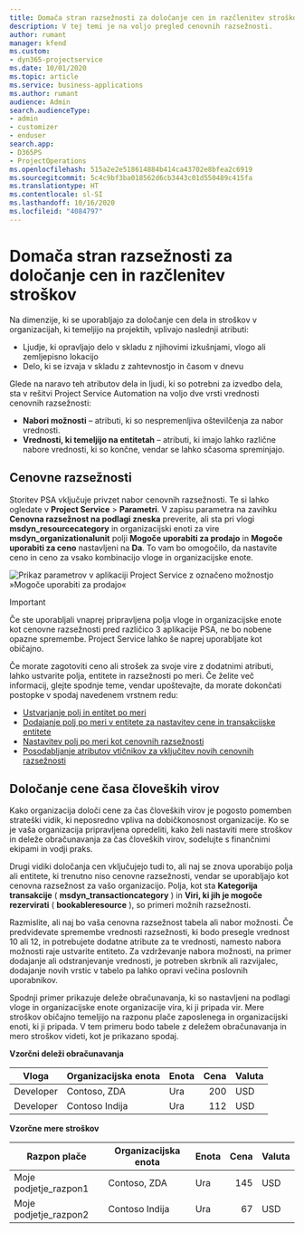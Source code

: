```yaml
---
title: Domača stran razsežnosti za določanje cen in razčlenitev stroškov
description: V tej temi je na voljo pregled cenovnih razsežnosti.
author: rumant
manager: kfend
ms.custom:
- dyn365-projectservice
ms.date: 10/01/2020
ms.topic: article
ms.service: business-applications
ms.author: rumant
audience: Admin
search.audienceType:
- admin
- customizer
- enduser
search.app:
- D365PS
- ProjectOperations
ms.openlocfilehash: 515a2e2e518614884b414ca43702e8bfea2c6919
ms.sourcegitcommit: 5c4c9bf3ba018562d6cb3443c01d550489c415fa
ms.translationtype: HT
ms.contentlocale: sl-SI
ms.lasthandoff: 10/16/2020
ms.locfileid: "4084797"
---
```

# <a name="pricing-and-costing-dimensions-home-page"></a>Domača stran razsežnosti za določanje cen in razčlenitev stroškov

Na dimenzije, ki se uporabljajo za določanje cen dela in stroškov v organizacijah, ki temeljijo na projektih, vplivajo naslednji atributi:

- Ljudje, ki opravljajo delo v skladu z njihovimi izkušnjami, vlogo ali zemljepisno lokacijo
- Delo, ki se izvaja v skladu z zahtevnostjo in časom v dnevu

Glede na naravo teh atributov dela in ljudi, ki so potrebni za izvedbo dela, sta v rešitvi Project Service Automation na voljo dve vrsti vrednosti cenovnih razsežnosti: 

- **Nabori možnosti** – atributi, ki so nespremenljiva oštevilčenja za nabor vrednosti.
- **Vrednosti, ki temeljijo na entitetah** – atributi, ki imajo lahko različne nabore vrednosti, ki so končne, vendar se lahko sčasoma spreminjajo.

## <a name="pricing-dimensions"></a>Cenovne razsežnosti

Storitev PSA vključuje privzet nabor cenovnih razsežnosti. Te si lahko ogledate v **Project Service** > **Parametri**. V zapisu parametra na zavihku **Cenovna razsežnost na podlagi zneska** preverite, ali sta pri vlogi **msdyn_resourcecategory** in organizacijski enoti za vire **msdyn_organizationalunit** polji **Mogoče uporabiti za prodajo** in **Mogoče uporabiti za ceno** nastavljeni na **Da**. To vam bo omogočilo, da nastavite ceno in ceno za vsako kombinacijo vloge in organizacijske enote.

![Prikaz parametrov v aplikaciji Project Service z označeno možnostjo »Mogoče uporabiti za prodajo«](media/PS-OOB-parameters.png)

> [!IMPORTANT]
> Če ste uporabljali vnaprej pripravljena polja vloge in organizacijske enote kot cenovne razsežnosti pred različico 3 aplikacije PSA, ne bo nobene opazne spremembe. Project Service lahko še naprej uporabljate kot običajno. 

Če morate zagotoviti ceno ali strošek za svoje vire z dodatnimi atributi, lahko ustvarite polja, entitete in razsežnosti po meri. Če želite več informacij, glejte spodnje teme, vendar upoštevajte, da morate dokončati postopke v spodaj navedenem vrstnem redu:

- [Ustvarjanje polj in entitet po meri](create-custom-fields-entities.md)
- [Dodajanje polj po meri v entitete za nastavitev cene in transakcijske entitete](field-references.md)
- [Nastavitev polj po meri kot cenovnih razsežnosti ](set-up-pricing-dimensions.md)
- [Posodabljanje atributov vtičnikov za vključitev novih cenovnih razsežnosti](update-plug-in-attributes.md)

## <a name="pricing-human-resource-time"></a>Določanje cene časa človeških virov
Kako organizacija določi cene za čas človeških virov je pogosto pomemben strateški vidik, ki neposredno vpliva na dobičkonosnost organizacije. Ko se je vaša organizacija pripravljena opredeliti, kako želi nastaviti mere stroškov in deleže obračunavanja za čas človeških virov, sodelujte s finančnimi ekipami in vodji praks.

Drugi vidiki določanja cen vključujejo tudi to, ali naj se znova uporabijo polja ali entitete, ki trenutno niso cenovne razsežnosti, vendar se uporabljajo kot cenovna razsežnost za vašo organizacijo. Polja, kot sta **Kategorija transakcije** ( **msdyn_transactioncategory** ) in **Viri, ki jih je mogoče rezervirati** ( **bookableresource** ), so primeri možnih razsežnosti. 

Razmislite, ali naj bo vaša cenovna razsežnost tabela ali nabor možnosti. Če predvidevate spremembe vrednosti razsežnosti, ki bodo presegle vrednost 10 ali 12, in potrebujete dodatne atribute za te vrednosti, namesto nabora možnosti raje ustvarite entiteto. Za vzdrževanje nabora možnosti, na primer dodajanje ali odstranjevanje vrednosti, je potreben skrbnik ali razvijalec, dodajanje novih vrstic v tabelo pa lahko opravi večina poslovnih uporabnikov.

Spodnji primer prikazuje deleže obračunavanja, ki so nastavljeni na podlagi vloge in organizacijske enote organizacije vira, ki ji pripada vir. Mere stroškov običajno temeljijo na razponu plače zaposlenega in organizacijski enoti, ki ji pripada. V tem primeru bodo tabele z deležem obračunavanja in mero stroškov videti, kot je prikazano spodaj.

**Vzorčni deleži obračunavanja**

| Vloga        | Organizacijska enota    |Enota      |Cena      |Valuta  |
| ------------|-------------|----------|----------:|----------|
| Developer   | Contoso, ZDA  |Ura | 200|USD     |
| Developer   | Contoso Indija |Ura|   112|USD     |


**Vzorčne mere stroškov**

| Razpon plače     | Organizacijska enota    |Enota      |Cena      |Valuta  |
| ----------------|-------------|----------|----------:|----------|
| Moje podjetje_razpon1 | Contoso, ZDA  |Ura | 145|USD     |
| Moje podjetje_razpon2 | Contoso Indija |Ura|   67|USD     |
